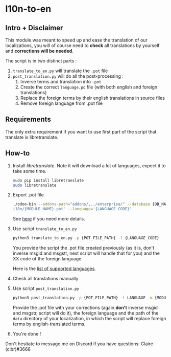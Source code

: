 # l10n-to-en

## Intro + Disclaimer
This module was meant to speed up and ease the translation of our localizations, 
you will of course need to **check** all translations by yourself and **corrections will be needed**.

The script is in two distinct parts :
1. `translate_to_en.py` will translate the `.pot` file
2. `post_translation.py` will do all the post-processing : 
    1. Inverse terms and translation into `.pot`
    2. Create the correct `language.po` file (with both english and foreign translations)
    3. Replace the foreign terms by their english translations in source files
    4. Remove foreign language from .pot file

## Requirements
The only extra requirement if you want to use first part of the script that translate is libretranslate.

## How-to
1. Install *libretranslate*. Note it will download a lot of languages, expect it to take some time.
   ```bash
   sudo pip install libretranslate
   sudo libretranslate
   ```
2. Export .pot file
   ```bash
   ./odoo-bin --addons-path="addons/,../enterprise/" --database {DB_NAME} --modules='{MODULE_NAME}' --i18n-export='{MODULE_PATH}/
   i18n/{MODULE_NAME}.pot' --language='{LANGUAGE_CODE}'
   ```
   See [here](https://www.notion.so/Localization-101-454abcff422c4110ac3898c9b5d7da05#ad77d275215549d0923ad11789bdf138) if you need more details.
3. Use script `translate_to_en.py`
   ```bash
   python3 translate_to_en.py -p {POT_FILE_PATH} -l {LANGUAGE_CODE}
   ```
   You provide the script the .pot file created previously (as it is, don't inverse msgid and msgstr, next script will handle that for you) and the XX code of the foreign language.

   Here is the [list of supported languages](https://libretranslate.com/languages).
4. Check all translations manually
5. Use script `post_translation.py`
   ```bash
   python3 post_translation.py -p {POT_FILE_PATH} -l LANGUAGE -m {MODULE_DATA_DIRECTORY_PATH}
   ```
   Provide the .pot file with your corrections (again **don't** inverse msgid and msgstr, script will do it), the foreign language and the path of the `data` directory of your localization, in which the script will replace foreign terms by english-translated terms.
6. You're done !

Don't hesitate to message me on Discord if you have questions: Claire (clbr)#3668